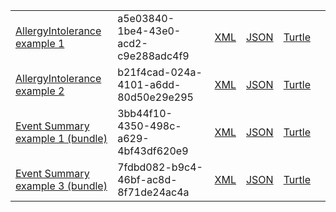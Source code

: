 <table class="list" width="100%">            
            <tr>
                <td><a href="AllergyIntolerance-a5e03840-1be4-43e0-acd2-c9e288adc4f9.html">AllergyIntolerance example 1</a></td>
                <td>a5e03840-1be4-43e0-acd2-c9e288adc4f9</td>
                <td><a href="AllergyIntolerance-a5e03840-1be4-43e0-acd2-c9e288adc4f9.xml.html">XML</a></td>
                <td><a href="AllergyIntolerance-a5e03840-1be4-43e0-acd2-c9e288adc4f9.json.html">JSON</a></td>
                <td><a href="AllergyIntolerance-a5e03840-1be4-43e0-acd2-c9e288adc4f9.ttl.html">Turtle</a></td>
                <td></td>
            </tr>
            <tr>
                <td><a href="AllergyIntolerance-b21f4cad-024a-4101-a6dd-80d50e29e295.html">AllergyIntolerance example 2</a></td>
                <td>b21f4cad-024a-4101-a6dd-80d50e29e295</td>
                <td><a href="AllergyIntolerance-b21f4cad-024a-4101-a6dd-80d50e29e295.xml.html">XML</a></td>
                <td><a href="AllergyIntolerance-b21f4cad-024a-4101-a6dd-80d50e29e295.json.html">JSON</a></td>
                <td><a href="AllergyIntolerance-b21f4cad-024a-4101-a6dd-80d50e29e295.ttl.html">Turtle</a></td>
                <td></td>
            </tr>
            <tr>
                <td><a href="Bundle-3bb44f10-4350-498c-a629-4bf43df620e9.html">Event Summary example 1 (bundle)</a></td>
                <td>3bb44f10-4350-498c-a629-4bf43df620e9</td>
                <td><a href="Bundle-3bb44f10-4350-498c-a629-4bf43df620e9.xml.html">XML</a></td>
                <td><a href="Bundle-3bb44f10-4350-498c-a629-4bf43df620e9.json.html">JSON</a></td>
                <td><a href="Bundle-3bb44f10-4350-498c-a629-4bf43df620e9.ttl.html">Turtle</a></td>
                <td></td>
            </tr>
            <tr>
                <td><a href="Bundle-7fdbd082-b9c4-46bf-ac8d-8f71de24ac4a.html">Event Summary example 3 (bundle)</a></td>
                <td>7fdbd082-b9c4-46bf-ac8d-8f71de24ac4a</td>
                <td><a href="Bundle-7fdbd082-b9c4-46bf-ac8d-8f71de24ac4a.xml.html">XML</a></td>
                <td><a href="Bundle-7fdbd082-b9c4-46bf-ac8d-8f71de24ac4a.json.html">JSON</a></td>
                <td><a href="Bundle-7fdbd082-b9c4-46bf-ac8d-8f71de24ac4a.ttl.html">Turtle</a></td>
                <td></td>
            </tr>
 </table>